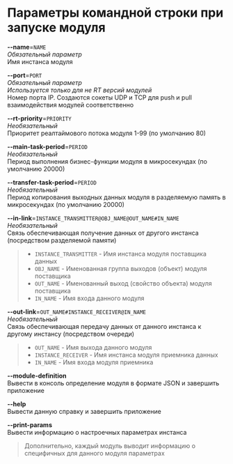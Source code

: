 Параметры командной строки при запуске модуля
=============================================

**--name**=`NAME`  
*Обязательный параметр*  
Имя инстанса модуля

**--port**=`PORT`  
*Обязательный параметр*  
*Используется только для не RT версий модулей*  
Номер порта IP. Создаются сокеты UDP и TCP для push и pull взаимодействия модулей соответственно

**--rt-priority**=`PRIORITY`  
*Необязательный*  
Приоритет реалтаймового потока модуля 1-99 (по умолчанию 80)

**--main-task-period**=`PERIOD`  
*Необязательный*  
Период выполнения бизнес-функции модуля в микросекундах (по умолчанию 20000)

**--transfer-task-period**=`PERIOD`  
*Необязательный*  
Период копирования выходных данных модуля в разделяемую память в микросекундах (по умолчанию 20000)

**--in-link**=`INSTANCE_TRANSMITTER@OBJ_NAME@OUT_NAME#IN_NAME`  
*Необязательный*  
Связь обеспечивающая получение данных от другого инстанса (посредством разделяемой памяти)
>- `INSTANCE_TRANSMITTER` - Имя инстанса модуля поставщика данных
>- `OBJ_NAME` - Именованная группа выходов (объект) модуля поставщика
>- `OUT_NAME` - Именованный выход (свойство объекта) модуля поставщика
>- `IN_NAME` - Имя входа данного модуля

**--out-link**=`OUT_NAME#INSTANCE_RECEIVER@IN_NAME`  
*Необязательный*  
Связь обеспечивающая передачу данных от данного инстанса к другому инстансу (посредством очереди)
>- `OUT_NAME` - Имя выхода данного модуля
>- `INSTANCE_RECEIVER` - Имя инстанса модуля приемника данных
>- `IN_NAME` - Имя входа модуля приемника

**--module-definition**  
Вывести в консоль определение модуля в формате JSON и завершить приложение

**--help**  
Вывести данную справку и завершить приложение

**--print-params**  
Вывести информацию о настроечных параметрах инстанса

> Дополнительно, каждый модуль выводит информацию о специфичных для данного модуля параметрах
